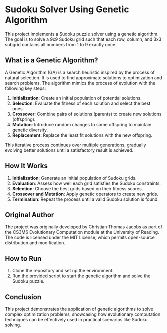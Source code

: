# Sudoku Solver Using Genetic Algorithm

This project implements a Sudoku puzzle solver using a genetic algorithm. The goal is to solve a 9x9 Sudoku grid such that each row, column, and 3x3 subgrid contains all numbers from 1 to 9 exactly once.

## What is a Genetic Algorithm?

A Genetic Algorithm (GA) is a search heuristic inspired by the process of natural selection. It is used to find approximate solutions to optimization and search problems. The algorithm mimics the process of evolution with the following key steps:

1. **Initialization**: Create an initial population of potential solutions.
2. **Selection**: Evaluate the fitness of each solution and select the best ones.
3. **Crossover**: Combine pairs of solutions (parents) to create new solutions (offspring).
4. **Mutation**: Introduce random changes to some offspring to maintain genetic diversity.
5. **Replacement**: Replace the least fit solutions with the new offspring.

This iterative process continues over multiple generations, gradually evolving better solutions until a satisfactory result is achieved.

## How It Works

1. **Initialization**: Generate an initial population of Sudoku grids.
2. **Evaluation**: Assess how well each grid satisfies the Sudoku constraints.
3. **Selection**: Choose the best grids based on their fitness scores.
4. **Crossover and Mutation**: Apply genetic operators to create new grids.
5. **Termination**: Repeat the process until a valid Sudoku solution is found.

## Original Author

The project was originally developed by Christian Thomas Jacobs as part of the CS3M6 Evolutionary Computation module at the University of Reading.
The code is licensed under the MIT License, which permits open-source distribution and modification.

## How to Run

1. Clone the repository and set up the environment.
2. Run the provided script to start the genetic algorithm and solve the Sudoku puzzle.

## Conclusion

This project demonstrates the application of genetic algorithms to solve complex optimization problems, showcasing how evolutionary computation techniques can be effectively used in practical scenarios like Sudoku solving.
